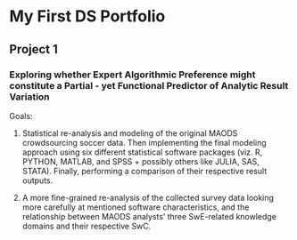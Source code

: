# **My First DS Portfolio**

## **Project 1**
### **Exploring whether Expert Algorithmic Preference might constitute a Partial - yet Functional Predictor of Analytic Result Variation**

Goals: 

1. Statistical re-analysis and modeling of the original MAODS crowdsourcing soccer data. Then implementing the final modeling approach using six different statistical software packages (viz. R, PYTHON, MATLAB, and SPSS + possibly others like JULIA, SAS, STATA). Finally, performing a comparison of their respective result outputs. 

2. A more fine-grained re-analysis of the collected survey data looking more carefully at mentioned software characteristics, and the relationship between MAODS analysts’ three SwE-related knowledge domains and their respective SwC.

